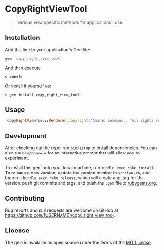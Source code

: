 # CopyRightViewTool

> Various view specific methods for applications I use.

## Installation

Add this line to your application's Gemfile:

```ruby
gem 'copy_right_view_tool'
```

And then execute:

    $ bundle

Or install it yourself as:

    $ gem install copy_right_view_tool

## Usage
```ruby
 CopyRightViewTool::Renderer.copyright('Amanad Lemmons', 'All rights reserved')
 ```
 
## Development

After checking out the repo, run `bin/setup` to install dependencies. You can also run `bin/console` for an interactive prompt that will allow you to experiment.

To install this gem onto your local machine, run `bundle exec rake install`. To release a new version, update the version number in `version.rb`, and then run `bundle exec rake release`, which will create a git tag for the version, push git commits and tags, and push the `.gem` file to [rubygems.org](https://rubygems.org).

## Contributing

Bug reports and pull requests are welcome on GitHub at https://github.com/[USERNAME]/copy_right_view_tool.

## License

The gem is available as open source under the terms of the [MIT License](https://opensource.org/licenses/MIT).
